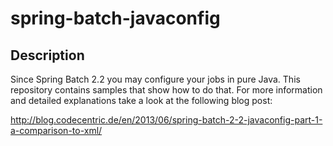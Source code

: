 spring-batch-javaconfig
=======================

## Description

Since Spring Batch 2.2 you may configure your jobs in pure Java. This repository contains samples that show how to do that.
For more information and detailed explanations take a look at the following blog post:

http://blog.codecentric.de/en/2013/06/spring-batch-2-2-javaconfig-part-1-a-comparison-to-xml/
